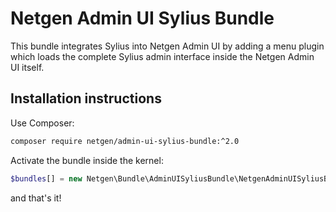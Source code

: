 # Netgen Admin UI Sylius Bundle

This bundle integrates Sylius into Netgen Admin UI by adding a menu plugin which loads the complete Sylius admin interface inside the Netgen Admin UI itself.

## Installation instructions

Use Composer:

```bash
composer require netgen/admin-ui-sylius-bundle:^2.0
```

Activate the bundle inside the kernel:

```php
$bundles[] = new Netgen\Bundle\AdminUISyliusBundle\NetgenAdminUISyliusBundle();
```

and that's it!
